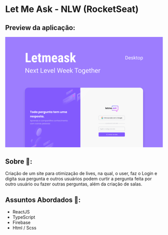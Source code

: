 # Let Me Ask - NLW (RocketSeat) 

## Preview da aplicação: 
![imagem](https://github.com/leticia-rodriguesf/nlw-letmeask/blob/main/src/assets/images/cover.svg)

## Sobre 📲: 
Criação de um site para otimização de lives, na qual, o user, faz o Login e digita sua pergunta e outros usuários podem curtir a pergunta feita por outro usuário ou fazer outras perguntas, além da criação de salas.

## Assuntos Abordados 🎯: 
* ReactJS
* TypeScript
* Firebase 
* Html / Scss 
